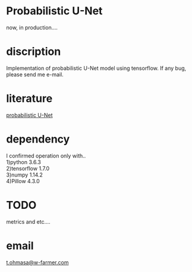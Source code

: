# Probabilistic U-Net    
now, in production....

# discription  
 Implementation of probabilistic U-Net model using tensorflow.   If any bug, please send me e-mail.  
 
# literature  
 [probabilistic U-Net](https://arxiv.org/abs/1806.05034)  

# dependency  
I confirmed operation only with..   
1)python 3.6.3  
2)tensorflow 1.7.0  
3)numpy 1.14.2    
4)Pillow 4.3.0  

# TODO  
metrics and etc....  

# email  
t.ohmasa@w-farmer.com  
